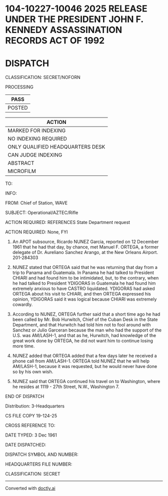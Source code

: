 # 104-10227-10046 2025 RELEASE UNDER THE PRESIDENT JOHN F. KENNEDY ASSASSINATION RECORDS ACT OF 1992

# DISPATCH

CLASSIFICATION: SECRET/NOFORN

PROCESSING

| PASS   |
| ------ |
| POSTED |

| ACTION                           |
| -------------------------------- |
| MARKED FOR INDEXING              |
| NO INDEXING REQUIRED             |
| ONLY QUALIFIED HEADQUARTERS DESK |
| CAN JUDGE INDEXING               |
| ABSTRACT                         |
| MICROFILM                        |

TO:

INFO:

FROM: Chief of Station, WAVE

SUBJECT: Operational/AZTEC/Rifle

ACTION REQUIRED: REFERENCES State Department request

ACTION REQUIRED: None, FYI

1. An APOT subsource, Ricardo NUNEZ Garcia, reported on 12 December 1961 that he had that day, by chance, met Manuel F. ORTEGA, a former delegate of Dr. Aureliano Sanchez Arango, at the New Orleans Airport. 201-284303

2. NUNEZ stated that ORTEGA said that he was returning that day from a trip to Panama and Guatemala. In Panama he had talked to President CHIARI and had found him to be intimidated, but, to the contrary, when he had talked to President YDIGORAS in Guatemala he had found him extremely anxious to have CASTRO liquidated. YDIGORAS had asked ORTEGA about his visit to CHIARI, and then ORTEGA expressed his opinion, YDIGORAS said it was logical because CHIARI was extremely cowardly.

3. According to NUNEZ, ORTEGA further said that a short time ago he had been called by Mr. Bob Hurwitch, Chief of the Cuban Desk in the State Department, and that Hurwitch had told him not to fool around with Sanchez or Julio Garceran because the man who had the support of the U.S. was AM/LASH-1, and that as he, Hurwitch, had knowledge of the great work done by ORTEGA, he did not want him to continue losing more time.

4. NUNEZ added that ORTEGA added that a few days later he received a phone call from AM/LASH-1. ORTEGA told NUNEZ that he will help AM/LASH-1, because it was requested, but he would never have done so by his own wish.

5. NUNEZ said that ORTEGA continued his travel on to Washington, where he resides at 1119 - 27th Street, N.W., Washington 7.

END OF DISPATCH

Distribution:
3-Headquarters

CS FILE COPY 19-124-25

CROSS REFERENCE TO:

DATE TYPED: 3 Dec 1961

DATE DISPATCHED:

DISPATCH SYMBOL AND NUMBER:

HEADQUARTERS FILE NUMBER:

CLASSIFICATION: SECRET


---
Converted with [doctly.ai](https://doctly.ai)